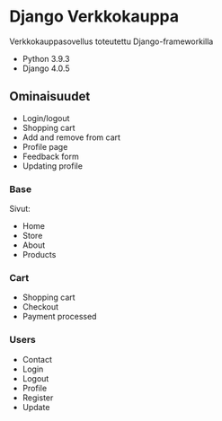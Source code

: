 # Django Verkkokauppa
Verkkokauppasovellus toteutettu Django-frameworkilla

- Python 3.9.3
- Django 4.0.5

## Ominaisuudet
* Login/logout
* Shopping cart
* Add and remove from cart
* Profile page
* Feedback form
* Updating profile

### Base
Sivut:
* Home
* Store
* About
* Products

### Cart
* Shopping cart
* Checkout
* Payment processed

### Users
* Contact
* Login
* Logout
* Profile
* Register
* Update
